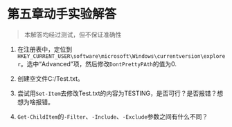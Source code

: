 # 第五章动手实验解答
> 本解答均经过测试，但不保证准确性

1. 在注册表中，定位到`HKEY_CURRENT_USER\software\microsoft\Windows\currentversion\explorer`。选中“Advanced”项，然后修改`DontPrettyPAth`的值为0.

2. 创建空文件C:/Test.txt。

3. 尝试用`Set-Item`去修改Test.txt的内容为TESTING，是否可行？是否报错？想想为啥报错。

4. `Get-ChildItem`的`-Filter`、`-Include`、`-Exclude`参数之间有什么不同？

